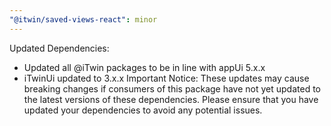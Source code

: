```yaml
---
"@itwin/saved-views-react": minor
---
```


Updated Dependencies:

- Updated all @iTwin packages to be in line with appUi 5.x.x
- iTwinUi updated to 3.x.x
  Important Notice: These updates may cause breaking changes if consumers of this package have not yet updated to the latest versions of these dependencies. Please ensure that you have updated your dependencies to avoid any potential issues.
